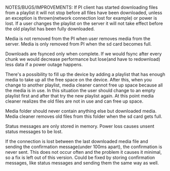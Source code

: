 NOTES/BUGS/IMPROVEMENTS:
If PI client has started downloading files from a playlist it will not stop before all files have been downloaded, 
unless an exception is thrown(network connection lost for example) or power is lost. 
If a user changes the playlist on the server it will not take effect before the old playlist has been fully downloaded.

Media is not removed from the PI when user removes media from the server. Media is only removed from PI when the sd card becomes full.

Downloads are fsynced only when complete. If we would fsync after every chunk we would decrease performance but lose(and have to redownload) less data if a power outage happens.

There's a possibility to fill up the device by adding a playlist that has enough media to take up all the free space on the device.
After this, when you change to another playlist, media cleaner cannot free up space because all the media is in use.
In this situation the user should change to an empty playlist first and after that try the new playlist again. 
At this point media cleaner realizes the old files are not in use and can free up space.

Media folder should never contain anything else but downloaded media. Media cleaner removes old files from this folder when the sd card gets full.

Status messages are only stored in memory. Power loss causes unsent status messages to be lost. 

If the connection is lost between the last downloaded media file and sending the confirmation message(under 100ms apart), the confirmation is never sent. 
This does not occur often and the problem it causes it minimal, so a fix is left out of this version. 
Could be fixed by storing confirmation messages, like status messages and sending them the same way as well.

